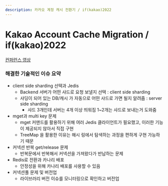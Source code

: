 ```yaml
---
description: 카카오 계정 캐시 전환기 / if(kakao)2022
---
```


# Kakao Account Cache Migration / if(kakao)2022

[컨퍼런스 영상](https://youtu.be/ssSbfF8Otgc?si=WxKcLaBOMrZ_Gsoh)

### 해결한 기술적인 이슈 요약

* client side sharding 선택과 Jedis
  * Backend 서버가 어떤 샤드로 요청 보낼지 선택 : client side sharding
  * 샤딩이 되어 있는 DB/캐시 가 자동으로 어떤 샤드로 가면 될지 알려줌 : server side sharding
    * 샤드 3개인데 서버는 4개 이상 띄워짐 1\~2개는 샤드로 보내는거 도와줌
* mget과 multi key 문제
  * mget 커맨드를 활용하기 위해 여러 Jedis 클라이언트가 필요했고, 이러한 기능이 제공되지 않아서 직접 구현
  * TreeMap 을 활용한 이유는 해시 링에서 탐색하는 과정을 편하게 구현 가능하기 때문
* 커넥션 반복 get/release 문제
  * 반복문에서 반복해서 커넥션을 가져왔다가 반납하는 문제
* Redis로 전환과 카나리 배포
  * 안정성을 위해 카나리 배포를 사용할 수 있음
* 커넥션풀 문제 및 버전업
  * 라이브러리 버전 이슈를 모니터링으로 확인하고 버전업
